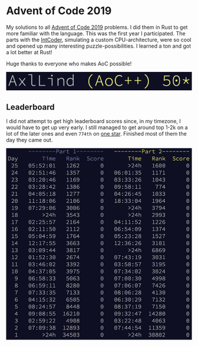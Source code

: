 # Advent of Code 2019
My solutions to all [Advent of Code 2019](https://adventofcode.com/2019) problems. I did them in Rust to get more familiar with the language. This was the first year I participated. The parts with the [IntCoder](./src/intcoder.rs), simulating a custom CPU-architecture, were so cool and opened up many interesting puzzle-possibilities. I learned a ton and got a lot better at Rust!

Huge thanks to everyone who makes AoC possible!

![all stars](../imgs/all-stars-2019.png)

## Leaderboard
I did not attempt to get high leaderboard scores since, in my timezone, I would have to get up very early. I still managed to get around top 1-2k on a lot of the later ones and even `774th` on [one star](./src/bin/22.rs). Finished most of them the day they came out.

![leaderboard](../imgs/leaderboard-2019.png)
